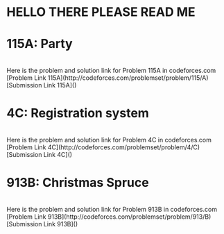 # HELLO THERE PLEASE READ ME

# 115A: Party
<br>
Here is the problem and solution link for Problem 115A in codeforces.com <br>
[Problem Link 115A](http://codeforces.com/problemset/problem/115/A) <br>
[Submission Link 115A]() <br>

# 4C: Registration system
<br>
Here is the problem and solution link for Problem 4C in codeforces.com <br>
[Problem Link 4C](http://codeforces.com/problemset/problem/4/C) <br>
[Submission Link 4C]() <br>

# 913B: Christmas Spruce
<br>
Here is the problem and solution link for Problem 913B in codeforces.com <br>
[Problem Link 913B](http://codeforces.com/problemset/problem/913/B) <br>
[Submission Link 913B]() <br>
